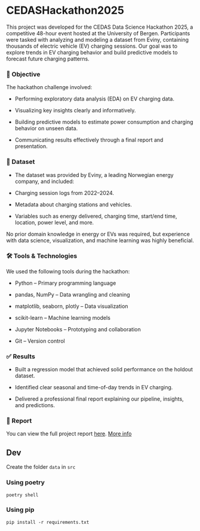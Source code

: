 # CEDASHackathon2025
This project was developed for the CEDAS Data Science Hackathon 2025, a competitive 48-hour event hosted at the University of Bergen. Participants were tasked with analyzing and modeling a dataset from Eviny, containing thousands of electric vehicle (EV) charging sessions. Our goal was to explore trends in EV charging behavior and build predictive models to forecast future charging patterns.

### 🧠 Objective

The hackathon challenge involved:

- Performing exploratory data analysis (EDA) on EV charging data.

- Visualizing key insights clearly and informatively.

- Building predictive models to estimate power consumption and charging behavior on unseen data.

- Communicating results effectively through a final report and presentation.

### 📂 Dataset

- The dataset was provided by Eviny, a leading Norwegian energy company, and included:

- Charging session logs from 2022–2024.

- Metadata about charging stations and vehicles.

- Variables such as energy delivered, charging time, start/end time, location, power level, and more.

No prior domain knowledge in energy or EVs was required, but experience with data science, visualization, and machine learning was highly beneficial.

### 🛠️ Tools & Technologies
We used the following tools during the hackathon:

- Python – Primary programming language

- pandas, NumPy – Data wrangling and cleaning

- matplotlib, seaborn, plotly – Data visualization

- scikit-learn – Machine learning models

- Jupyter Notebooks – Prototyping and collaboration

- Git – Version control

### ✅ Results
- Built a regression model that achieved solid performance on the holdout dataset.

- Identified clear seasonal and time-of-day trends in EV charging.

- Delivered a professional final report explaining our pipeline, insights, and predictions.

### 📄 Report

You can view the full project report [here](src/report.pdf).
[More info](https://echo.uib.no/arrangement/cedas-data-science-hackathon-2025)

## Dev

Create the folder `data` in `src`

### Using poetry

`poetry shell`

### Using pip

`pip install -r requirements.txt`
